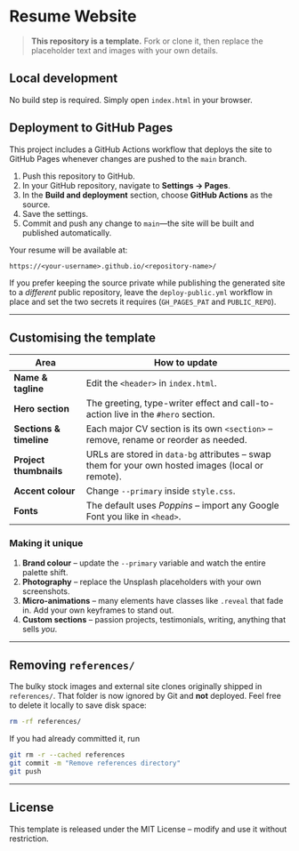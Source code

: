 # Resume Website

> **This repository is a template.** Fork or clone it, then replace the placeholder text and images with your own details. 

## Local development

No build step is required. Simply open `index.html` in your browser.

## Deployment to GitHub Pages

This project includes a GitHub Actions workflow that deploys the site to GitHub Pages whenever changes are pushed to the `main` branch.

1. Push this repository to GitHub.
2. In your GitHub repository, navigate to **Settings → Pages**.
3. In the **Build and deployment** section, choose **GitHub Actions** as the source.
4. Save the settings.
5. Commit and push any change to `main`—the site will be built and published automatically.

Your resume will be available at:

```
https://<your-username>.github.io/<repository-name>/
```

If you prefer keeping the source private while publishing the generated site to a *different* public repository, leave the `deploy-public.yml` workflow in place and set the two secrets it requires (`GH_PAGES_PAT` and `PUBLIC_REPO`).

---

## Customising the template

| Area | How to update |
|------|---------------|
| **Name & tagline** | Edit the `<header>` in `index.html`. |
| **Hero section** | The greeting, type-writer effect and call-to-action live in the `#hero` section. |
| **Sections & timeline** | Each major CV section is its own `<section>` – remove, rename or reorder as needed. |
| **Project thumbnails** | URLs are stored in `data-bg` attributes – swap them for your own hosted images (local or remote). |
| **Accent colour** | Change `--primary` inside `style.css`. |
| **Fonts** | The default uses *Poppins* – import any Google Font you like in `<head>`. |

### Making it **unique**

1. **Brand colour** – update the `--primary` variable and watch the entire palette shift.
2. **Photography** – replace the Unsplash placeholders with your own screenshots.
3. **Micro-animations** – many elements have classes like `.reveal` that fade in. Add your own keyframes to stand out.
4. **Custom sections** – passion projects, testimonials, writing, anything that sells *you*.

---

## Removing `references/`

The bulky stock images and external site clones originally shipped in `references/`. That folder is now ignored by Git and **not** deployed. Feel free to delete it locally to save disk space:

```bash
rm -rf references/
```

If you had already committed it, run

```bash
git rm -r --cached references
git commit -m "Remove references directory"
git push
```

---

## License

This template is released under the MIT License – modify and use it without restriction.
